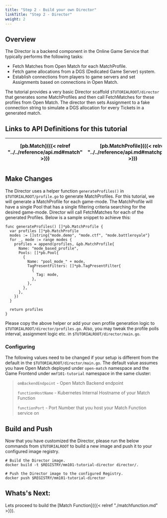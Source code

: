 ```yaml
---
title: "Step 2 - Build your own Director"
linkTitle: "Step 2 - Director"
weight: 2
---
```


## Overview

The Director is a backend component in the Online Game Service that typically performs the following tasks:

- Fetch Matches from Open Match for each MatchProfile.
- Fetch game allocations from a DGS (Dedicated Game Server) system.
- Establish connections from players to game servers and set Assignments based on connections in Open Match.

The tutorial provides a very basic Director scaffold ```$TUTORIALROOT/director``` that generates some MatchProfiles and then call FetchMatches for these profiles from Open Match. The director then sets Assignment to a fake connection string to simulate a DGS allocation for every Tickets in a generated match.

## Links to API Definitions for this tutorial

| [pb.Match]({{< relref "../../reference/api.md#match" >}}) | [pb.MatchProfile]({{< relref "../../reference/api.md#matchprofile" >}}) | [pb.FunctionConfig]({{< relref "../../reference/api.md#openmatch.FunctionConfig" >}}) | [backend.AssignTickets]({{< relref "../../reference/api.md#frontend" >}}) | [backend.FetchMatches]({{< relref "../../reference/api.md#frontend" >}}) |
| ----- | ---- | ----- | ----------- | ----------- |

## Make Changes

The Director uses a helper function ```generateProfiles()``` in ```$TUTORIALROOT/profile.go``` to generate MatchProfiles. For this tutorial, we will generate a MatchProfile for each game-mode. The MatchProfile will have a single Pool that has a single filtering criteria searching for the desired game-mode. Director will call FetchMatches for each of the generated Profiles. Below is a sample snippet to achieve this:

```
func generateProfiles() []*pb.MatchProfile {
  var profiles []*pb.MatchProfile
  modes := []string{"mode.demo", "mode.ctf", "mode.battleroyale"}
  for _, mode := range modes {
    profiles = append(profiles, &pb.MatchProfile{
      Name: "mode_based_profile",
      Pools: []*pb.Pool{
        {
          Name: "pool_mode_" + mode,
          TagPresentFilters: []*pb.TagPresentFilter{
            {
              Tag: mode,
            },
          },
        },
      },
    })
  }

  return profiles
}
```

Please copy the above helper or add your own profile generation logic to ```$TUTORIALROOT/director/profiles.go```. Also, you may tweak the profile polls interval, assignment logic etc. in ```$TUTORIALROOT/director/main.go```.

### Configuring

The following values need to be changed if your setup is different from the default in the ```$TUTORIALROOT/director/main.go```. The default value assumes you have Open Match deployed under ```open-match``` namespace and the Game Frontend under ```mmf101-tutorial``` namespace in the same cluster:

> `omBackendEndpoint` - Open Match Backend endpoint
> 
> `functionHostName` - Kubernetes Internal Hostname of your Match Function
> 
> `functionPort` - Port Number that you host your Match Function service on

## Build and Push

Now that you have customized the Director, please run the below commands from ```$TUTORIALROOT``` to build a new image and push it to your configured image registry.

```
# Build the Director image.
docker build -t $REGISTRY/mm101-tutorial-director director/.

# Push the Director image to the configured Registry.
docker push $REGISTRY/mm101-tutorial-director
```

## Whats's Next:

Lets proceed to build the [Match Function]({{< relref "./matchfunction.md" >}}).
